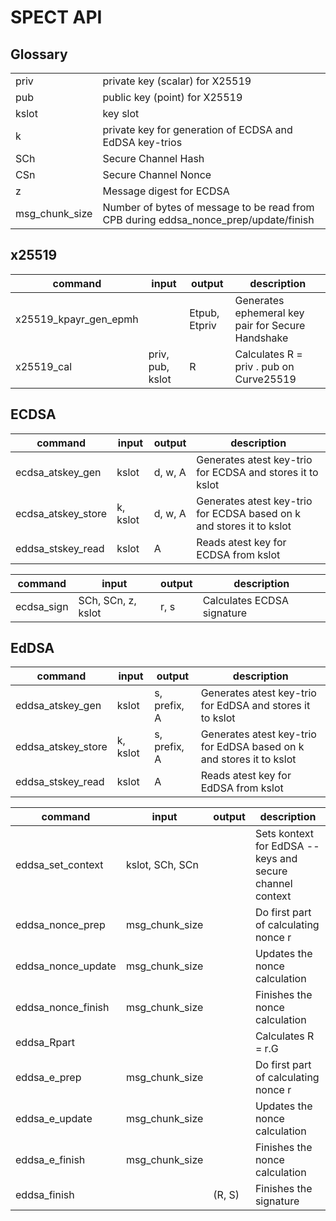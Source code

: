 # SPECT API

## Glossary
| | |
| - | - |
| priv              | private key (scalar) for X25519 |
| pub               | public key (point) for X25519 |
| kslot             | key slot |
| k                 | private key for generation of ECDSA and EdDSA key-trios |
| SCh               | Secure Channel Hash |
| CSn               | Secure Channel Nonce |
| z                 | Message digest for ECDSA |
| msg_chunk_size    | Number of bytes of message to be read from CPB during eddsa_nonce_prep/update/finish |

## x25519

| command               | input                 | output        | description |
| - | - | - | - |
| x25519_kpayr_gen_epmh |                       | Etpub, Etpriv | Generates ephemeral key pair for Secure Handshake |
| x25519_cal            | priv, pub, kslot      | R             | Calculates R = priv . pub on Curve25519 |

## ECDSA

| command               | input                 | output        | description |
| - | - | - | - |
| ecdsa_atskey_gen      | kslot                 | d, w, A       | Generates atest key-trio for ECDSA and stores it to kslot |
| ecdsa_atskey_store    | k, kslot              | d, w, A       | Generates atest key-trio for ECDSA based on k and stores it to kslot |
| eddsa_stskey_read     | kslot                 | A             | Reads atest key for ECDSA from kslot |

| command               | input                 | output        | description |
| - | - | - | - |
| ecdsa_sign            | SCh, SCn, z, kslot    | r, s          | Calculates ECDSA signature |

## EdDSA

| command               | input                 | output        | description |
| - | - | - | - |
| eddsa_atskey_gen      | kslot                 | s, prefix, A  | Generates atest key-trio for EdDSA and stores it to kslot |
| eddsa_atskey_store    | k, kslot              | s, prefix, A  | Generates atest key-trio for EdDSA based on k and stores it to kslot |
| eddsa_stskey_read     | kslot                 | A             | Reads atest key for EdDSA from kslot |

| command               | input                 | output        | description |
| - | - | - | - |
| eddsa_set_context     | kslot, SCh, SCn       |               | Sets kontext for EdDSA -- keys and secure channel context |
| eddsa_nonce_prep      | msg_chunk_size        |               | Do first part of calculating nonce r |
| eddsa_nonce_update    | msg_chunk_size        |               | Updates the nonce calculation |
| eddsa_nonce_finish    | msg_chunk_size        |               | Finishes the nonce calculation |
| eddsa_Rpart           |                       |               | Calculates R = r.G |
| eddsa_e_prep          | msg_chunk_size        |               | Do first part of calculating nonce r |
| eddsa_e_update        | msg_chunk_size        |               | Updates the nonce calculation |
| eddsa_e_finish        | msg_chunk_size        |               | Finishes the nonce calculation |
| eddsa_finish          |                       | (R, S)        | Finishes the signature |

